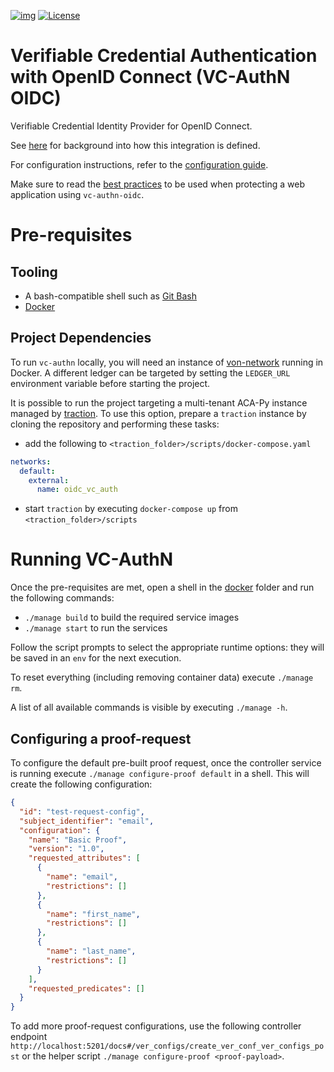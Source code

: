 [![img](https://img.shields.io/badge/Lifecycle-Maturing-007EC6)](https://github.com/bcgov/repomountie/blob/master/doc/lifecycle-badges.md)
[![License](https://img.shields.io/badge/License-Apache%202.0-blue.svg)](LICENSE)

# Verifiable Credential Authentication with OpenID Connect (VC-AuthN OIDC)

Verifiable Credential Identity Provider for OpenID Connect.

See [here](/docs/README.md) for background into how this integration is defined.

For configuration instructions, refer to the [configuration guide](/docs/ConfigurationGuide.md).

Make sure to read the [best practices](/docs/BestPractices.md) to be used when protecting a web application using `vc-authn-oidc`.

# Pre-requisites

## Tooling

- A bash-compatible shell such as [Git Bash](https://git-scm.com/downloads)
- [Docker](https://docs.docker.com/get-docker/)

## Project Dependencies

To run `vc-authn` locally, you will need an instance of [von-network](https://github.com/bcgov/von-network) running in Docker. A different ledger can be targeted by setting the `LEDGER_URL` environment variable before starting the project.

It is possible to run the project targeting a multi-tenant ACA-Py instance managed by [traction](https://github.com/bcgov/traction). To use this option, prepare a `traction` instance by cloning the repository and performing these tasks:

- add the following to `<traction_folder>/scripts/docker-compose.yaml`

```yaml
networks:
  default:
    external:
      name: oidc_vc_auth
```

- start `traction` by executing `docker-compose up` from `<traction_folder>/scripts`

# Running VC-AuthN

Once the pre-requisites are met, open a shell in the [docker](./docker/) folder and run the following commands:

- `./manage build` to build the required service images
- `./manage start` to run the services

Follow the script prompts to select the appropriate runtime options: they will be saved in an `env` for the next execution.

To reset everything (including removing container data) execute `./manage rm`.

A list of all available commands is visible by executing `./manage -h`.

## Configuring a proof-request

To configure the default pre-built proof request, once the controller service is running execute `./manage configure-proof default` in a shell.
This will create the following configuration:

```json
{
  "id": "test-request-config",
  "subject_identifier": "email",
  "configuration": {
    "name": "Basic Proof",
    "version": "1.0",
    "requested_attributes": [
      {
        "name": "email",
        "restrictions": []
      },
      {
        "name": "first_name",
        "restrictions": []
      },
      {
        "name": "last_name",
        "restrictions": []
      }
    ],
    "requested_predicates": []
  }
}
```

To add more proof-request configurations, use the following controller endpoint `http://localhost:5201/docs#/ver_configs/create_ver_conf_ver_configs_post` or the helper script `./manage configure-proof <proof-payload>`.
